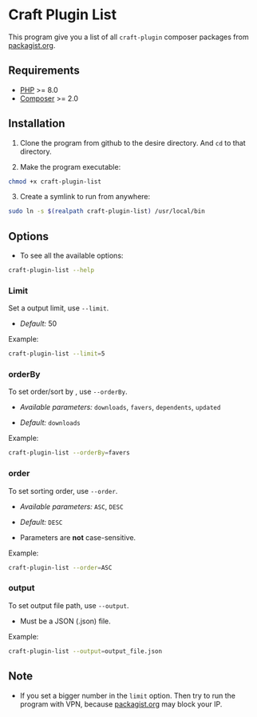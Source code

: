 # Craft Plugin List

This program give you a list of all `craft-plugin` composer packages from [packagist.org](https://getcomposer.org/).

## Requirements

* [PHP](https://www.php.net/) >= 8.0
* [Composer](https://getcomposer.org/) >= 2.0

## Installation

1. Clone the program from github to the desire directory. And `cd` to that directory.

2. Make the program executable:

```bash
chmod +x craft-plugin-list
```

3. Create a symlink to run from anywhere:

```bash
sudo ln -s $(realpath craft-plugin-list) /usr/local/bin
```

## Options

* To see all the available options:

```bash
craft-plugin-list --help
```

### Limit

Set a output limit, use `--limit`.

* _Default:_ 50

Example:

```bash
craft-plugin-list --limit=5
```

### orderBy

To set order/sort by , use `--orderBy`.

* _Available parameters:_ `downloads`, `favers`, `dependents`, `updated`

* _Default:_ `downloads`

Example:

```bash
craft-plugin-list --orderBy=favers
```

### order

To set sorting order, use `--order`.

* _Available parameters:_ `ASC`, `DESC`

* _Default:_ `DESC`

* Parameters are **not** case-sensitive.

Example:

```bash
craft-plugin-list --order=ASC
```

### output

To set output file path, use `--output`.

* Must be a JSON (.json) file.

Example:

```bash
craft-plugin-list --output=output_file.json
```

## Note

* If you set a bigger number in the `limit` option. Then try to run the program with VPN, because [packagist.org](https://getcomposer.org/) may block your IP.
